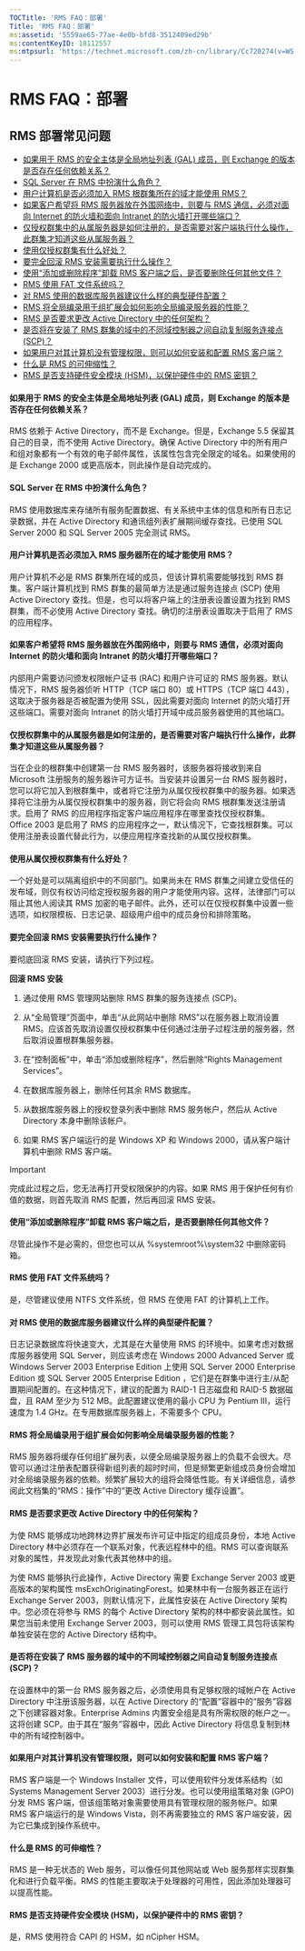```yaml
---
TOCTitle: 'RMS FAQ：部署'
Title: 'RMS FAQ：部署'
ms:assetid: '5559ae65-77ae-4e0b-bfd8-3512409ed29b'
ms:contentKeyID: 18112557
ms:mtpsurl: 'https://technet.microsoft.com/zh-cn/library/Cc720274(v=WS.10)'
---
```


RMS FAQ：部署
=============

RMS 部署常见问题
----------------

-   [如果用于 RMS 的安全主体是全局地址列表 (GAL) 成员，则 Exchange 的版本是否存在任何依赖关系？](#bkmk_20)
-   [SQL Server 在 RMS 中扮演什么角色？](#bkmk_21)
-   [用户计算机是否必须加入 RMS 根群集所在的域才能使用 RMS？](#bkmk_22)
-   [如果客户希望将 RMS 服务器放在外围网络中，则要与 RMS 通信，必须对面向 Internet 的防火墙和面向 Intranet 的防火墙打开哪些端口？](#bkmk_23)
-   [仅授权群集中的从属服务器是如何注册的，是否需要对客户端执行什么操作，此群集才知道这些从属服务器？](#bkmk_24)
-   [使用仅授权群集有什么好处？](#bkmk_25)
-   [要完全回滚 RMS 安装需要执行什么操作？](#bkmk_26)
-   [使用“添加或删除程序”卸载 RMS 客户端之后，是否要删除任何其他文件？](#bkmk_27)
-   [RMS 使用 FAT 文件系统吗？](#bkmk_28)
-   [对 RMS 使用的数据库服务器建议什么样的典型硬件配置？](#bkmk_29)
-   [RMS 将全局编录用于组扩展会如何影响全局编录服务器的性能？](#bkmk_30)
-   [RMS 是否要求更改 Active Directory 中的任何架构？](#bkmk_31)
-   [是否将在安装了 RMS 群集的域中的不同域控制器之间自动复制服务连接点 (SCP)？](#bkmk_32)
-   [如果用户对其计算机没有管理权限，则可以如何安装和配置 RMS 客户端？](#bkmk_33)
-   [什么是 RMS 的可伸缩性？](#bkmk_35)
-   [RMS 是否支持硬件安全模块 (HSM)，以保护硬件中的 RMS 密钥？](#bkmk_36)

#### 如果用于 RMS 的安全主体是全局地址列表 (GAL) 成员，则 Exchange 的版本是否存在任何依赖关系？

RMS 依赖于 Active Directory，而不是 Exchange。但是，Exchange 5.5 保留其自己的目录，而不使用 Active Directory。确保 Active Directory 中的所有用户和组对象都有一个有效的电子邮件属性，该属性包含完全限定的域名。如果使用的是 Exchange 2000 或更高版本，则此操作是自动完成的。

#### SQL Server 在 RMS 中扮演什么角色？

RMS 使用数据库来存储所有服务配置数据、有关系统中主体的信息和所有日志记录数据，并在 Active Directory 和通讯组列表扩展期间缓存查找。已使用 SQL Server 2000 和 SQL Server 2005 完全测试 RMS。

#### 用户计算机是否必须加入 RMS 服务器所在的域才能使用 RMS？

用户计算机不必是 RMS 群集所在域的成员，但该计算机需要能够找到 RMS 群集。客户端计算机找到 RMS 群集的最简单方法是通过服务连接点 (SCP) 使用 Active Directory 查找。但是，也可以将客户端上的注册表设置设置为找到 RMS 群集，而不必使用 Active Directory 查找。确切的注册表设置取决于启用了 RMS 的应用程序。

#### 如果客户希望将 RMS 服务器放在外围网络中，则要与 RMS 通信，必须对面向 Internet 的防火墙和面向 Intranet 的防火墙打开哪些端口？

内部用户需要访问颁发权限帐户证书 (RAC) 和用户许可证的 RMS 服务器。默认情况下，RMS 服务器侦听 HTTP（TCP 端口 80）或 HTTPS（TCP 端口 443），这取决于服务器是否被配置为使用 SSL，因此需要对面向 Internet 的防火墙打开这些端口。需要对面向 Intranet 的防火墙打开域中成员服务器使用的其他端口。

#### 仅授权群集中的从属服务器是如何注册的，是否需要对客户端执行什么操作，此群集才知道这些从属服务器？

当在企业的根群集中创建第一台 RMS 服务器时，该服务器将接收到来自 Microsoft 注册服务的服务器许可方证书。当安装并设置另一台 RMS 服务器时，您可以将它加入到根群集中，或者将它注册为从属仅授权群集中的服务器。如果选择将它注册为从属仅授权群集中的服务器，则它将会向 RMS 根群集发送注册请求。启用了 RMS 的应用程序指定客户端应用程序在哪里查找仅授权群集。Office 2003 是启用了 RMS 的应用程序之一，默认情况下，它查找根群集。可以使用注册表设置代替此行为，以便应用程序查找新的从属仅授权群集。

#### 使用从属仅授权群集有什么好处？

一个好处是可以隔离组织中的不同部门。如果尚未在 RMS 群集之间建立受信任的发布域，则仅有权访问给定授权服务器的用户才能使用内容。这样，法律部门可以阻止其他人阅读其 RMS 加密的电子邮件。此外，还可以在仅授权群集中设置一些选项，如权限模板、日志记录、超级用户组中的成员身份和排除策略。

#### 要完全回滚 RMS 安装需要执行什么操作？

要彻底回滚 RMS 安装，请执行下列过程。

**回滚 RMS 安装**
1.  通过使用 RMS 管理网站删除 RMS 群集的服务连接点 (SCP)。

2.  从“全局管理”页面中，单击“从此网站中删除 RMS”以在服务器上取消设置 RMS。应该首先取消设置仅授权群集中任何通过注册子过程注册的服务器，然后取消设置根群集服务器。

3.  在“控制面板”中，单击“添加或删除程序”，然后删除“Rights Management Services”。

4.  在数据库服务器上，删除任何其余 RMS 数据库。

5.  从数据库服务器上的授权登录列表中删除 RMS 服务帐户，然后从 Active Directory 本身中删除该帐户。

6.  如果 RMS 客户端运行的是 Windows XP 和 Windows 2000，请从客户端计算机中删除 RMS 客户端。

> [!IMPORTANT]  
> 完成此过程之后，您无法再打开受权限保护的内容。如果 RMS 用于保护任何有价值的数据，则首先取消 RMS 配置，然后再回滚 RMS 安装。 

#### 使用“添加或删除程序”卸载 RMS 客户端之后，是否要删除任何其他文件？

尽管此操作不是必需的，但您也可以从 %systemroot%\\system32 中删除密码箱。

#### RMS 使用 FAT 文件系统吗？

是，尽管建议使用 NTFS 文件系统，但 RMS 在使用 FAT 的计算机上工作。

#### 对 RMS 使用的数据库服务器建议什么样的典型硬件配置？

日志记录数据库将快速变大，尤其是在大量使用 RMS 的环境中。如果考虑对数据库服务器使用 SQL Server，则应该考虑在 Windows 2000 Advanced Server 或 Windows Server 2003 Enterprise Edition 上使用 SQL Server 2000 Enterprise Edition 或 SQL Server 2005 Enterprise Edition ，它们是在群集中进行主/从配置期间配置的。在这种情况下，建议的配置为 RAID-1 日志磁盘和 RAID-5 数据磁盘，且 RAM 至少为 512 MB。此配置建议使用的最小 CPU 为 Pentium III，运行速度为 1.4 GHz。在专用数据库服务器上，不需要多个 CPU。

#### RMS 将全局编录用于组扩展会如何影响全局编录服务器的性能？

RMS 服务器将缓存任何组扩展列表，以便全局编录服务器上的负载不会很大。尽管可以通过注册表配置获得新组列表的超时时间，但是频繁更新组成员身份会增加对全局编录服务器的依赖。频繁扩展较大的组将会降低性能。有关详细信息，请参阅此文档集的“RMS：操作”中的“更改 Active Directory 缓存设置”。

#### RMS 是否要求更改 Active Directory 中的任何架构？

为使 RMS 能够成功地跨林边界扩展发布许可证中指定的组成员身份，本地 Active Directory 林中必须存在一个联系对象，代表远程林中的组。RMS 可以查询联系对象的属性，并发现此对象代表其他林中的组。

为使 RMS 能够执行此操作，Active Directory 需要 Exchange Server 2003 或更高版本的架构属性 msExchOriginatingForest。如果林中有一台服务器正在运行 Exchange Server 2003，则默认情况下，此属性安装在 Active Directory 架构中。您必须在将参与 RMS 的每个 Active Directory 架构的林中都安装此属性。如果您当前未使用 Exchange Server 2003，则可以使用 RMS 管理工具包将该架构单独安装在您的 Active Directory 结构中。

#### 是否将在安装了 RMS 服务器的域中的不同域控制器之间自动复制服务连接点 (SCP)？

在设置林中的第一台 RMS 服务器之后，必须使用具有足够权限的域帐户在 Active Directory 中注册该服务器，以在 Active Directory 的“配置”容器中的“服务”容器之下创建容器对象。Enterprise Admins 内置安全组是具有所需权限的帐户之一。这将创建 SCP。由于其在“服务”容器中，因此 Active Directory 将信息复制到林中的所有域控制器中。

#### 如果用户对其计算机没有管理权限，则可以如何安装和配置 RMS 客户端？

RMS 客户端是一个 Windows Installer 文件，可以使用软件分发体系结构（如 Systems Management Server 2003）进行分发。也可以使用组策略对象 (GPO) 分发 RMS 客户端，但该组策略对象需要使用具有管理权限的服务帐户。如果 RMS 客户端运行的是 Windows Vista，则不再需要独立的 RMS 客户端安装，因为它已集成到操作系统中。

#### 什么是 RMS 的可伸缩性？

RMS 是一种无状态的 Web 服务，可以像任何其他网站或 Web 服务那样实现群集化和进行负载平衡。RMS 的性能主要取决于处理器的可用性，因此添加处理器可以提高性能。

#### RMS 是否支持硬件安全模块 (HSM)，以保护硬件中的 RMS 密钥？

是，RMS 使用符合 CAPI 的 HSM，如 nCipher HSM。
